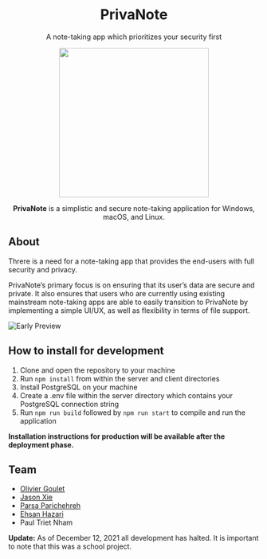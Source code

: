 <div align="center">
  <h1>PrivaNote</h1>
  <p>A note-taking app which prioritizes your security first</p>
  <img src="https://i.imgur.com/x9vwemE.png" width="300"/>
  <p><b>PrivaNote</b> is a simplistic and secure note-taking application for Windows, macOS, and Linux.</p>
</div>

## About
Threre is a need for a note-taking app that provides the end-users with full security and privacy. 

PrivaNote’s primary focus is on ensuring that its user’s data are secure and private. It also ensures that users who are currently using existing mainstream note-taking apps are able to easily transition to PrivaNote by implementing a simple UI/UX, as well as flexibility in terms of file support. 

![Early Preview](https://i.imgur.com/JADxLG1.png)

## How to install for development
1. Clone and open the repository to your machine
2. Run `npm install` from within the server and client directories
3. Install PostgreSQL on your machine
4. Create a .env file within the server directory which contains your PostgreSQL connection string
5. Run `npm run build` followed by `npm run start` to compile and run the application

**Installation instructions for production will be available after the deployment phase.**

## Team
* [Olivier Goulet](https://github.com/oliviergoulet5)
* [Jason Xie](https://github.com/thejasonxie)
* [Parsa Parichehreh](https://github.com/parsa111)
* [Ehsan Hazari](https://github.com/EHSANHAZARI)
* Paul Triet Nham

**Update:** As of December 12, 2021 all development has halted. It is important to note that this was a school project.
